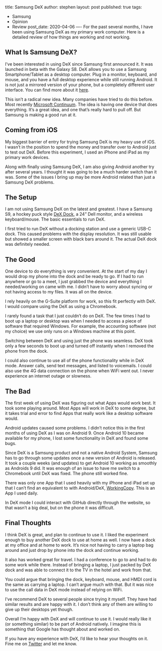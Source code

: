 
title: Samsung DeX
author: stephen
layout: post
published: true
tags:
- Samsung
- Opinion
- Review
post_date: 2020-04-06
—-
For the past several months, I have been using Samsung DeX as my primary work computer. Here is a detailed review of how things are working and not working. 

## What Is Samsung DeX?

I’ve been interested in using DeX since Samsung first announced it. It was launched in beta with the Galaxy S8. DeX allows you to use a Samsung Smartphone/Tablet as a desktop computer. Plug in a monitor, keyboard, and mouse, and you have a full desktop experience while still running Android. It is not just a mirrored version of your phone, but a completely different user interface. You can find more about it [here](https://www.samsung.com/global/galaxy/apps/samsung-dex/).

This isn’t a radical new idea. Many companies have tried to do this before. Most recently [Microsoft Continuum](https://www.microsoft.com/en-us/windows/continuum). The idea is having one device that does everything. It’s a great idea, and one that’s really hard to pull off. But Samsung is making a good run at it. 

## Coming from iOS

My biggest barrier of entry for trying Samsung DeX is my heavy use of iOS. I wasn’t in the position to spend the money and transfer over to Android just to test out DeX. Before this experiment, I used an iPhone and iPad as my primary work devices.

Along with finally using Samsung DeX, I am also giving Android another try after several years. I thought it was going to be a much harder switch than it was. Some of the issues I bring up may be more Android related than just a Samsung DeX problems. 

## The Setup

I am not using Samsung DeX on the latest and greatest. I have a Samsung S9, a hockey puck style [DeX Dock](https://amzn.to/356AKh1), a 24” Dell monitor, and a wireless keyboard/mouse. The basic essentials to run DeX.

I first tried to run DeX without a docking station and use a generic USB-C dock. This caused problems with the display resolution. It was still usable but showed a smaller screen with black bars around it. The actual DeX dock was definitely needed. 

## The Good 
One device to do everything is very convenient. At the start of my day I would drop my phone into the dock and be ready to go. If I had to run anywhere or go to a meet, I just grabbed the device and everything I needed/working on came with me. I didn’t have to worry about syncing or not having access to my files. It was all on the device. 

I rely heavily on the G-Suite platform for work, so this fit perfectly with DeX. I would compare using the DeX as using a Chromebook. 

I rarely found a task that I just couldn’t do on DeX. The few times I had to boot up a laptop or desktop was when I needed to access a piece of software that required Windows. For example, the accounting software (not my choice) we use only runs on a Windows machine at this point. 

Switching between DeX and using just the phone was seamless. DeX took only a few seconds to boot up and turned off instantly when I removed the phone from the dock. 

I could also continue to use all of the phone functionality while in DeX mode. Answer calls, send text messages, and listed to voicemails. I could also use the 4G data connection on the phone when WiFi went out. I never experience an internet outage or slowness. 

## The Bad
The first week of using DeX was figuring out what Apps would work best. It took some playing around. Most Apps will work in DeX to some degree, but it takes trial and error to find Apps that really work like a desktop software would. 

Android updates caused some problems. I didn’t notice this in the first months of using DeX as I was on Android 9. Once Android 10 became available for my phone, I lost some functionality in DeX and found some bugs. 

Since DeX is a Samsung product and not a native Android System, Samsung has to go through some updates once a new version of Android is released. It took a couple weeks (and updates) to get Android 10 working as smoothly as Androids 9 did. It was enough of an issue to have me switch to a Chromebook until DeX was fixed. The phone still worked fine. 

There was only one App that I used heavily with my iPhone and iPad set up that I can’t find an equivalent to with Android/DeX, [WorkingCopy](https://workingcopyapp.com). This is an App I used daily. 

In DeX mode I could interact with GitHub directly through the website, so that wasn’t a big deal, but on the phone it was difficult. 

## Final Thoughts 
I think DeX is great, and plan to continue to use it. I liked the experiment enough to buy another DeX dock to use at home as well. I now have a dock at my office and at home to work. It’s nice not having to carry a laptop bag around and just drop by phone into the dock and continue working. 

It also has worked great for travel. I had a conference to go to and had to do some work while there. Instead of bringing a laptop, I just packed by DeX dock and was able to connect it to the TV in the hotel and work from that. 

You could argue that bringing the dock, keyboard, mouse, and HMDI cord is the same as carrying a laptop. I can’t argue much with that. But it was nice to use the call data in DeX mode instead of relying on WiFi. 

I’ve recommend DeX to several people since trying it myself. They have had similar results and are happy with it. I don’t think any of them are willing to give up their desktops yet though. 

Overall I’m happy with DeX and will continue to use it. I would really like it (or something similar) to be part of Android natively. I imagine this is something that Google has thought about and worked on. 

If you have any experience with DeX, I’d like to hear your thoughts on it. Fine me on [Twitter](https://twitter.com/swoicik) and let me know.  
